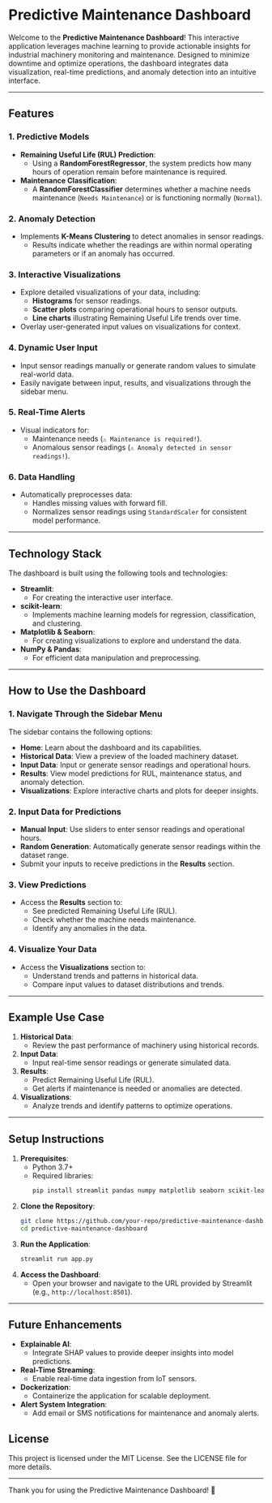 # Predictive Maintenance Dashboard

Welcome to the **Predictive Maintenance Dashboard**! This interactive application leverages machine learning to provide actionable insights for industrial machinery monitoring and maintenance. Designed to minimize downtime and optimize operations, the dashboard integrates data visualization, real-time predictions, and anomaly detection into an intuitive interface.

---

## **Features**

### 1. **Predictive Models**
- **Remaining Useful Life (RUL) Prediction**:
  - Using a **RandomForestRegressor**, the system predicts how many hours of operation remain before maintenance is required.
- **Maintenance Classification**:
  - A **RandomForestClassifier** determines whether a machine needs maintenance (`Needs Maintenance`) or is functioning normally (`Normal`).

### 2. **Anomaly Detection**
- Implements **K-Means Clustering** to detect anomalies in sensor readings.
  - Results indicate whether the readings are within normal operating parameters or if an anomaly has occurred.

### 3. **Interactive Visualizations**
- Explore detailed visualizations of your data, including:
  - **Histograms** for sensor readings.
  - **Scatter plots** comparing operational hours to sensor outputs.
  - **Line charts** illustrating Remaining Useful Life trends over time.
- Overlay user-generated input values on visualizations for context.

### 4. **Dynamic User Input**
- Input sensor readings manually or generate random values to simulate real-world data.
- Easily navigate between input, results, and visualizations through the sidebar menu.

### 5. **Real-Time Alerts**
- Visual indicators for:
  - Maintenance needs (`⚠️ Maintenance is required!`).
  - Anomalous sensor readings (`⚠️ Anomaly detected in sensor readings!`).

### 6. **Data Handling**
- Automatically preprocesses data:
  - Handles missing values with forward fill.
  - Normalizes sensor readings using `StandardScaler` for consistent model performance.

---

## **Technology Stack**

The dashboard is built using the following tools and technologies:

- **Streamlit**:
  - For creating the interactive user interface.
- **scikit-learn**:
  - Implements machine learning models for regression, classification, and clustering.
- **Matplotlib & Seaborn**:
  - For creating visualizations to explore and understand the data.
- **NumPy & Pandas**:
  - For efficient data manipulation and preprocessing.

---

## **How to Use the Dashboard**

### **1. Navigate Through the Sidebar Menu**
The sidebar contains the following options:
- **Home**: Learn about the dashboard and its capabilities.
- **Historical Data**: View a preview of the loaded machinery dataset.
- **Input Data**: Input or generate sensor readings and operational hours.
- **Results**: View model predictions for RUL, maintenance status, and anomaly detection.
- **Visualizations**: Explore interactive charts and plots for deeper insights.

### **2. Input Data for Predictions**
- **Manual Input**: Use sliders to enter sensor readings and operational hours.
- **Random Generation**: Automatically generate sensor readings within the dataset range.
- Submit your inputs to receive predictions in the **Results** section.

### **3. View Predictions**
- Access the **Results** section to:
  - See predicted Remaining Useful Life (RUL).
  - Check whether the machine needs maintenance.
  - Identify any anomalies in the data.

### **4. Visualize Your Data**
- Access the **Visualizations** section to:
  - Understand trends and patterns in historical data.
  - Compare input values to dataset distributions and trends.

---

## **Example Use Case**

1. **Historical Data**:
   - Review the past performance of machinery using historical records.
2. **Input Data**:
   - Input real-time sensor readings or generate simulated data.
3. **Results**:
   - Predict Remaining Useful Life (RUL).
   - Get alerts if maintenance is needed or anomalies are detected.
4. **Visualizations**:
   - Analyze trends and identify patterns to optimize operations.

---

## **Setup Instructions**

1. **Prerequisites**:
   - Python 3.7+
   - Required libraries:
     ```bash
     pip install streamlit pandas numpy matplotlib seaborn scikit-learn
     ```
2. **Clone the Repository**:
   ```bash
   git clone https://github.com/your-repo/predictive-maintenance-dashboard.git
   cd predictive-maintenance-dashboard
   ```
3. **Run the Application**:
   ```bash
   streamlit run app.py
   ```
4. **Access the Dashboard**:
   - Open your browser and navigate to the URL provided by Streamlit (e.g., `http://localhost:8501`).

---

## **Future Enhancements**

- **Explainable AI**:
  - Integrate SHAP values to provide deeper insights into model predictions.
- **Real-Time Streaming**:
  - Enable real-time data ingestion from IoT sensors.
- **Dockerization**:
  - Containerize the application for scalable deployment.
- **Alert System Integration**:
  - Add email or SMS notifications for maintenance and anomaly alerts.



## **License**
This project is licensed under the MIT License. See the LICENSE file for more details.

---

Thank you for using the Predictive Maintenance Dashboard! 🚀

